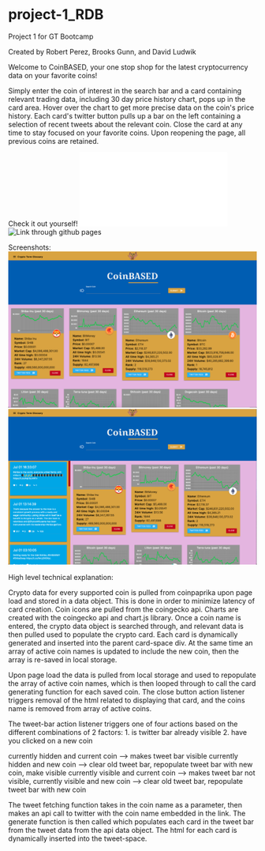 # project-1_RDB
Project 1 for GT Bootcamp

Created by Robert Perez, Brooks Gunn, and David Ludwik




Welcome to CoinBASED, your one stop shop for the latest cryptocurrency data on your favorite coins!

Simply enter the coin of interest in the search bar and a card containing relevant trading data, including 30 day price history chart, pops up in the card area. Hover over the chart to get more precise data on the coin's price history. Each card's twitter button pulls up a bar on the left containing a selection of recent tweets about the relevant coin. Close the card at any time to stay focused on your favorite coins. Upon reopening the page, all previous coins are retained. 



Check it out yourself!
![Link in folder](./index.html)
![Link through github pages](https://worldunfurled.github.io/project-1_RDB/)

Screenshots:
![Without twitter bar](assets/images/coinBASED_no_twitter.png)
![Twitter bar open](assets/images/coinBASED_with_twitter.png)



High level technical explanation:

Crypto data for every supported coin is pulled from coinpaprika upon page load and stored in a data object. This is done in order to minimize latency of card creation. Coin icons are pulled from the coingecko api. Charts are created with the coingecko api and chart.js library. Once a coin name is entered, the crypto data object is searched through, and relevant data is then pulled used to populate the crypto card. Each card is dynamically generated and inserted into the parent card-space div. At the same time an array of active coin names is updated to include the new coin, then the array is re-saved in local storage. 

Upon page load the data is pulled from local storage and used to repopulate the array of active coin names, which is then looped through to call the card generating function for each saved coin. The close button action listener triggers removal of the html related to displaying that card, and the coins name is removed from array of active coins.

The tweet-bar action listener triggers one of four actions based on the different combinations of 2 factors: 
    1. is twitter bar already visible
    2. have you clicked on a new coin

currently hidden and current coin --> makes tweet bar visible
currently hidden and new coin --> clear old tweet bar, repopulate tweet bar with new coin, make visible
currently visible and current coin --> makes tweet bar not visible, 
currently visible and new coin --> clear old tweet bar, repopulate tweet bar with new coin

The tweet fetching function takes in the coin name as a parameter, then makes an api call to twitter with the coin name embedded in the link. The generate function is then called which populates each card in the tweet bar from the tweet data from the api data object. The html for each card is dynamically inserted into the tweet-space.








